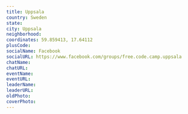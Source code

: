 ```yaml
---
title: Uppsala
country: Sweden
state: 
city: Uppsala
neighborhood: 
coordinates: 59.859413, 17.64112
plusCode:
socialName: Facebook
socialURL: https://www.facebook.com/groups/free.code.camp.uppsala
chatName:
chatURL:
eventName:
eventURL:
leaderName:
leaderURL:
oldPhoto: 
coverPhoto:
---
```

